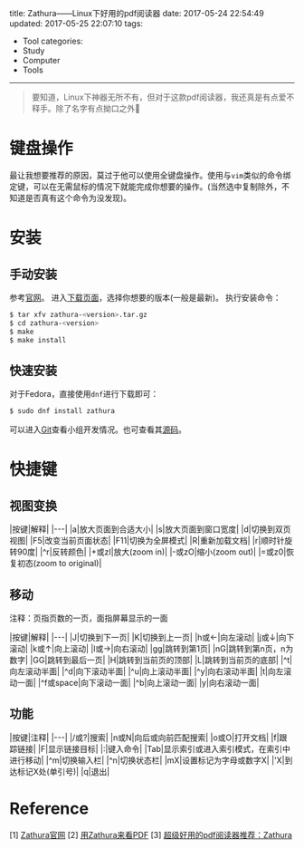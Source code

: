 title: Zathura——Linux下好用的pdf阅读器
date: 2017-05-24 22:54:49
updated: 2017-05-25 22:07:10
tags:
- Tool
categories:
- Study
- Computer
- Tools
---
> 要知道，Linux下神器无所不有，但对于这款pdf阅读器，我还真是有点爱不释手。除了名字有点拗口之外🙁

# 键盘操作

最让我想要推荐的原因，莫过于他可以使用全键盘操作。使用与`vim`类似的命令绑定键，可以在无需鼠标的情况下就能完成你想要的操作。(当然选中复制除外，不知道是否真有这个命令为没发现)。

# 安装

## 手动安装

参考[官网](https://pwmt.org/projects/zathura/installation/)。
进入[下载页面](https://pwmt.org/projects/zathura/download/)，选择你想要的版本(一般是最新)。
执行安装命令：

```sh
$ tar xfv zathura-<version>.tar.gz
$ cd zathura-<version>
$ make
$ make install
```

## 快速安装

对于Fedora，直接使用`dnf`进行下载即可：

```sh
$ sudo dnf install zathura
```

可以进入[Git](https://git.pwmt.org/groups/pwmt)查看小组开发情况。也可查看其[源码](https://github.com/pwmt/zathura)。

# 快捷键

## 视图变换

|按键|解释|
|---|
|a|放大页面到合适大小|
|s|放大页面到窗口宽度|
|d|切换到双页视图|
|F5|改变当前页面状态|
|F11|切换为全屏模式|
|R|重新加载文档|
|r|顺时针旋转90度|
|^r|反转颜色|
|+或zI|放大(zoom in)|
|-或zO|缩小(zoom out)|
|=或z0|恢复初态(zoom to original)|

## 移动

注释：页指页数的一页，面指屏幕显示的一面

|按键|解释|
|---|
|J|切换到下一页|
|K|切换到上一页|
|h或←|向左滚动|
|j或↓|向下滚动|
|k或↑|向上滚动|
|l或→|向右滚动|
|gg|跳转到第1页|
|nG|跳转到第n页，n为数字|
|GG|跳转到最后一页|
|H|跳转到当前页的顶部|
|L|跳转到当前页的底部|
|^t|向左滚动半面|
|^d|向下滚动半面|
|^u|向上滚动半面|
|^y|向右滚动半面|
|t|向左滚动一面|
|^f或space|向下滚动一面|
|^b|向上滚动一面|
|y|向右滚动一面|

## 功能

|按键|注释|
|---|
|/或?|搜索|
|n或N|向后或向前匹配搜索|
|o或O|打开文档|
|f|跟踪链接|
|F|显示链接目标|
|:|键入命令|
|Tab|显示索引或进入索引模式，在索引中进行移动|
|^m|切换输入栏|
|^n|切换状态栏|
|mX|设置标记为字母或数字X|
|'X|到达标记X处(单引号)|
|q|退出|



# Reference

[1] [Zathura官网](https://pwmt.org/projects/zathura/)
[2] [用Zathura来看PDF](http://archive.3zso.com/archives/zathura-pdf-reader.html)
[3] [超级好用的pdf阅读器推荐：Zathura](https://www.douban.com/group/topic/22778587/)